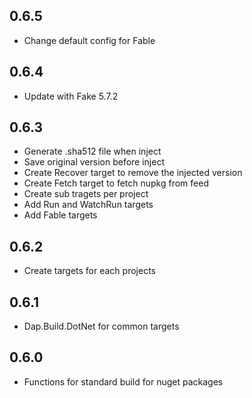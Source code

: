 ## 0.6.5
* Change default config for Fable

## 0.6.4
* Update with Fake 5.7.2

## 0.6.3
* Generate .sha512 file when inject
* Save original version before inject
* Create Recover target to remove the injected version
* Create Fetch target to fetch nupkg from feed
* Create sub tragets per project
* Add Run and WatchRun targets
* Add Fable targets

## 0.6.2
* Create targets for each projects

## 0.6.1
* Dap.Build.DotNet for common targets

## 0.6.0
* Functions for standard build for nuget packages
